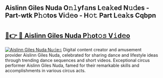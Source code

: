 ## Aislinn Giles Nuda O𝚗𝚕yf𝚊ns L𝚎a𝚔ed N𝚞𝚍es - Part-wtk P𝚑𝚘tos Vi𝚍𝚎o - H𝚘𝚝 Part L𝚎a𝚔s Cqbpn

# <h2><a href="http://kfeeq5l.oniu.top/?m=Aislinn+Giles+Nuda">🔗👉 🔴 Aislinn Giles Nuda P𝚑ot𝚘𝚜 V𝚒d𝚎o</a></h2>

[![Aislinn Giles Nuda Nu𝚍e𝚜](https://i.imgur.com/0qMVB7G.gif)](http://kfeeq5l.oniu.top/?m=Aislinn+Giles+Nuda)
Digital content creator and amusement provider Aislinn Giles Nuda, celebrated for sharing dance and lifestyle ideas through trending dance sequences and short videos. Exceptional circus performer Aislinn Giles Nuda, famed for their remarkable skills and accomplishments in various circus acts.  

